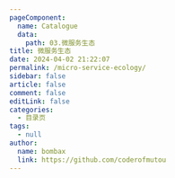```yaml
---
pageComponent:
  name: Catalogue
  data:
    path: 03.微服务生态
title: 微服务生态
date: 2024-04-02 21:22:07
permalink: /micro-service-ecology/
sidebar: false
article: false
comment: false
editLink: false
categories: 
  - 目录页
tags: 
  - null
author: 
  name: bombax
  link: https://github.com/coderofmutou
---
```

